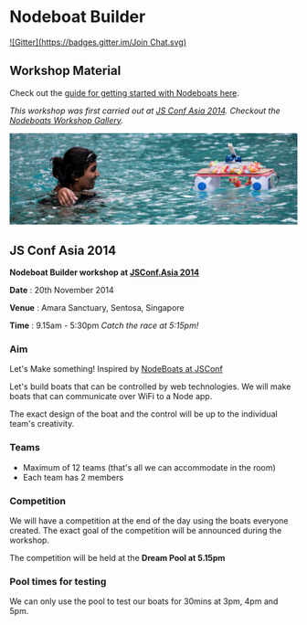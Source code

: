 # Nodeboat Builder
[![Gitter](https://badges.gitter.im/Join Chat.svg)](https://gitter.im/notthetup/nodeboatbuilder?utm_source=badge&utm_medium=badge&utm_campaign=pr-badge&utm_content=badge)

## Workshop Material

Check out the [guide for getting started with Nodeboats here](getting-started.md).

*This workshop was first carried out at [JS Conf Asia 2014](http://2014.jsconf.asia/). Checkout the [Nodeboats Workshop Gallery](https://www.facebook.com/media/set/?set=a.615900415180712.1073741830.224477610989663&type=1).*

[![Nodeboats workshop gallery](img/nodeboats.png)](https://www.facebook.com/media/set/?set=a.615900415180712.1073741830.224477610989663&type=1) 

## JS Conf Asia 2014

**Nodeboat Builder workshop at [JSConf.Asia 2014](http://2014.jsconf.asia/)**

**Date** : 20th November 2014

**Venue** : Amara Sanctuary, Sentosa, Singapore

**Time** : 9.15am - 5:30pm *Catch the race at 5:15pm!*

### Aim

Let's Make something! Inspired by [NodeBoats at JSConf](http://makezine.com/2014/06/02/turning-coders-into-makers-at-jsconf-2014/)

Let's build boats that can be controlled by web technologies. We will make boats that can communicate over WiFi to a Node app.

The exact design of the boat and the control will be up to the individual team's creativity.

### Teams

- Maximum of 12 teams (that's all we can accommodate in the room)
- Each team has 2 members

### Competition

We will have a competition at the end of the day using the boats everyone created. The exact goal of the competition will be announced during the workshop.

The competition will be held at the **Dream Pool at 5.15pm**

### Pool times for testing

We can only use the pool to test our boats for 30mins at 3pm, 4pm and 5pm.
